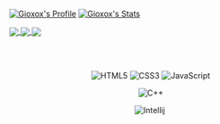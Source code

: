 [![Gioxox's Profile](https://github-readme-stats.vercel.app/api?username=Gioxox&theme=tokyonight)](https://github.com/Gioxox/Gioxox/) 
[![Gioxox's Stats](https://github-readme-stats.vercel.app/api/top-langs/?username=Gioxox&theme=tokyonight)](https://github.com/Gioxox/Gioxox/)

<a href="https://github.com/Gioxox/IndovinaNumero">
  <img align="center" src="https://github-readme-stats.vercel.app/api/pin/?username=Gioxox&repo=IndovinaNumero&theme=tokyonight"/>
</a>
<a href="https://github.com/Gioxox/Calculator">
  <img align="center" src="https://github-readme-stats.vercel.app/api/pin/?username=Gioxox&repo=Calculator&theme=tokyonight"/>
</a>
<a href="https://github.com/Gioxox/TrisGio">
  <img align="center" src="https://github-readme-stats.vercel.app/api/pin/?username=Gioxox&repo=TrisGio&theme=tokyonight"/>
</a>

<br></br>
<p align="center">
    <img alt="HTML5" src="https://img.shields.io/badge/html5-%23E34F26.svg?&style=for-the-badge&logo=html5&logoColor=white"/>
    <img alt="CSS3" src="https://img.shields.io/badge/css3-%231572B6.svg?&style=for-the-badge&logo=css3&logoColor=white"/>
    <img alt="JavaScript" src="https://img.shields.io/badge/javascript-%23323330.svg?&style=for-the-badge&logo=javascript&logoColor=%23F7DF1E"/>
</p>
<p align="center">
    <img alt="C++" src="https://img.shields.io/badge/C++-%2300f.svg?&style=for-the-badge&logo=C++&logoColor=white"/>
</p>
<p align="center">
    <img alt="Intellij" src="https://img.shields.io/badge/IntelliJIDEA-000000.svg?style=for-the-badge&logo=intellij-idea&logoColor=white"/>
    <img alt"VisualStudioCode" src"https://img.shields.io/badge/visualstudiocode-2FA4F2.svg?style=for-the-badge&logo=visualstudiocode&logoColor=white"/>
</p>

<!-- # Gioxox
<p>☕️ | C++ Jr.Developer</p>
<p>💻 | Javascript Jr.Developer</p>
<p>📋 | Html Developer</p>
<p>📐 | Css Developer</p>
